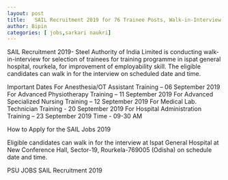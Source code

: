 ```yaml
---
layout: post
title:   SAIL Recruitment 2019 for 76 Trainee Posts, Walk-in-Interview 
author: Bipin
categories: [ jobs,sarkari naukri]
---
```

SAIL Recruitment 2019- Steel Authority of India Limited is conducting walk-in-interview for selection of trainees for training programme in ispat general hospital, rourkela, for improvement of employability skill. The eligible candidates can walk in for the interview on scheduled date and time.


Important Dates
For Anesthesia/OT Assistant Training – 06 September 2019
For Advanced Physiotherapy Training – 11 September 2019
For Advanced Specialized Nursing Training – 12 September 2019
For Medical Lab. Technician Training - 20 September 2019
For Hospital Administration Training – 23 September 2019
Time - 09-30 AM




How to Apply for the SAIL Jobs 2019

Eligible candidates can walk in for the interview at Ispat General Hospital at New Conference Hall, Sector-19, Rourkela-769005 (Odisha) on schedule date and time.

 
PSU JOBS  SAIL Recruitment 2019


 